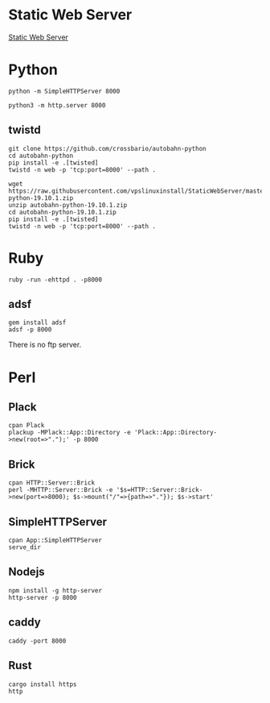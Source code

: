 # Static Web Server
[Static Web Server](https://github.com/m3ng9i/ran)



# Python        

`python -m SimpleHTTPServer 8000`        

`python3 -m http.server 8000`        

## twistd        

```        
git clone https://github.com/crossbario/autobahn-python        
cd autobahn-python        
pip install -e .[twisted]        
twistd -n web -p 'tcp:port=8000' --path .        

```        

```        
wget https://raw.githubusercontent.com/vpslinuxinstall/StaticWebServer/master/autobahn-python-19.10.1.zip        
unzip autobahn-python-19.10.1.zip        
cd autobahn-python-19.10.1.zip        
pip install -e .[twisted]        
twistd -n web -p 'tcp:port=8000' --path .        

```

# Ruby        

`ruby -run -ehttpd . -p8000`        

## adsf        
```        
gem install adsf        
adsf -p 8000        

```        
There is no ftp server.        


# Perl        

## Plack        

```        
cpan Plack        
plackup -MPlack::App::Directory -e 'Plack::App::Directory->new(root=>".");' -p 8000        

```        




## Brick        

```        
cpan HTTP::Server::Brick        
perl -MHTTP::Server::Brick -e '$s=HTTP::Server::Brick->new(port=>8000); $s->mount("/"=>{path=>"."}); $s->start'        

```        








## SimpleHTTPServer        

```        
cpan App::SimpleHTTPServer        
serve_dir        

```        


## Nodejs        

```      
npm install -g http-server        
http-server -p 8000        

```        




## caddy        

`caddy -port 8000`        










## Rust        

```        
cargo install https        
http        

```        









































